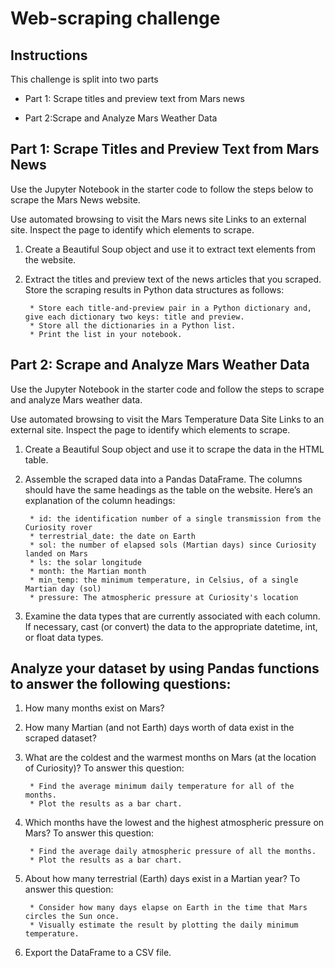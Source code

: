 # Web-scraping challenge

## Instructions

This challenge is split into two parts

- Part 1: Scrape titles and preview text from Mars news

- Part 2:Scrape and Analyze Mars Weather Data

## Part 1: Scrape Titles and Preview Text from Mars News

Use the Jupyter Notebook in the starter code to follow the steps below to scrape the Mars News website.

Use automated browsing to visit the Mars news site Links to an external site. Inspect the page to identify which elements to scrape.

1) Create a Beautiful Soup object and use it to extract text elements from the website.

2) Extract the titles and preview text of the news articles that you scraped. Store the scraping results in Python data structures as follows:

        * Store each title-and-preview pair in a Python dictionary and, give each dictionary two keys: title and preview.
        * Store all the dictionaries in a Python list.
        * Print the list in your notebook.
        
## Part 2: Scrape and Analyze Mars Weather Data

Use the Jupyter Notebook in the starter code and follow the steps to scrape and analyze Mars weather data.

Use automated browsing to visit the Mars Temperature Data Site Links to an external site. Inspect the page to identify which elements to scrape.

1) Create a Beautiful Soup object and use it to scrape the data in the HTML table.

2) Assemble the scraped data into a Pandas DataFrame. The columns should have the same headings as the table on the website. Here’s an explanation of the column headings:

        * id: the identification number of a single transmission from the Curiosity rover
        * terrestrial_date: the date on Earth
        * sol: the number of elapsed sols (Martian days) since Curiosity landed on Mars
        * ls: the solar longitude
        * month: the Martian month
        * min_temp: the minimum temperature, in Celsius, of a single Martian day (sol)
        * pressure: The atmospheric pressure at Curiosity's location

3) Examine the data types that are currently associated with each column. If necessary, cast (or convert) the data to the appropriate datetime, int, or float data types.

## Analyze your dataset by using Pandas functions to answer the following questions:

1) How many months exist on Mars?

2) How many Martian (and not Earth) days worth of data exist in the scraped dataset?

3) What are the coldest and the warmest months on Mars (at the location of Curiosity)? To answer this question:

        * Find the average minimum daily temperature for all of the months.
        * Plot the results as a bar chart.
        
4) Which months have the lowest and the highest atmospheric pressure on Mars? To answer this question:

        * Find the average daily atmospheric pressure of all the months.
        * Plot the results as a bar chart.

5) About how many terrestrial (Earth) days exist in a Martian year? To answer this question:

        * Consider how many days elapse on Earth in the time that Mars circles the Sun once.
        * Visually estimate the result by plotting the daily minimum temperature.

6) Export the DataFrame to a CSV file.
